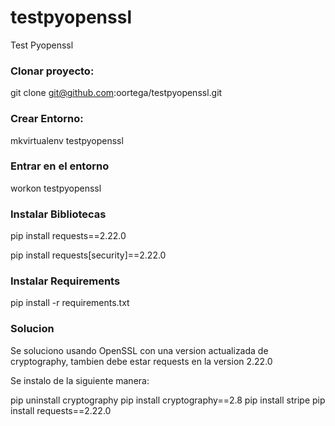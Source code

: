 # testpyopenssl

Test Pyopenssl

### Clonar proyecto:
git clone git@github.com:oortega/testpyopenssl.git

### Crear Entorno:
mkvirtualenv testpyopenssl

### Entrar en el entorno
workon testpyopenssl

### Instalar Bibliotecas
pip install requests==2.22.0

pip install requests[security]==2.22.0

### Instalar Requirements
pip install -r requirements.txt

### Solucion

Se soluciono usando OpenSSL con una version actualizada de cryptography, tambien debe estar requests en la version 2.22.0

Se instalo de la siguiente manera:

pip uninstall cryptography
pip install cryptography==2.8
pip install stripe
pip install requests==2.22.0